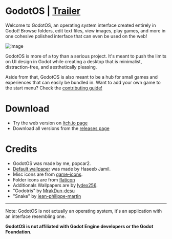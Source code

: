 # GodotOS | [Trailer](https://www.youtube.com/watch?v=44LcozXequw)

Welcome to GodotOS, an operating system interface created entirely in Godot! Browse folders, edit text files, view images, play games, and more in one cohesive polished interface that can even be used on the web!

![image](https://github.com/popcar2/GodotOS/assets/16920817/cf2bb818-4135-46fb-8cfe-43879a826fcc)

GodotOS is more of a toy than a serious project. It's meant to push the limits on UI design in Godot while creating a desktop that is minimalist, distraction-free, and aesthetically pleasing.

Aside from that, GodotOS is also meant to be a hub for small games and experiences that can easily be bundled in. Want to add your own game to the start menu? Check the [contributing guide!](CONTRIBUTING.md)

# Download

* Try the web version on [Itch.io page](https://popcar2.itch.io/godotos)
* Download all versions from the [releases page](https://github.com/popcar2/GodotOS/releases)

# Credits

* GodotOS was made by me, popcar2.
* [Default wallpaper](https://unsplash.com/photos/snow-capped-mountain-at-night-3s85IxVDyXE) was made by Haseeb Jamil.
* Misc icons are from [game-icons](https://game-icons.net/).
* Folder icons are from [flaticon](https://www.flaticon.com/)
* Additionals Wallpapers are by [lydex256]("https://github.com/lydex256").
* "Godotris" by [MrakDun-desu](https://github.com/MrakDun-desu)
* "Snake" by [jean-philippe-martin](https://github.com/jean-philippe-martin)

---

Note: GodotOS is not actually an operating system, it's an application with an interface resembling one.

**GodotOS is not affiliated with Godot Engine developers or the Godot Foundation.**
